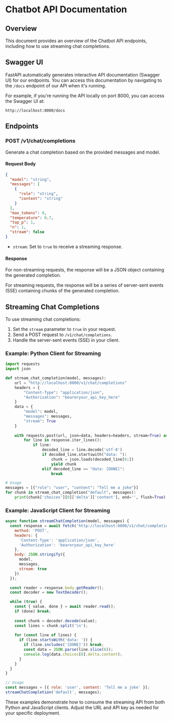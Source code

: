 # Chatbot API Documentation

## Overview

This document provides an overview of the Chatbot API endpoints, including how to use streaming chat completions.

## Swagger UI

FastAPI automatically generates interactive API documentation (Swagger UI) for our endpoints. You can access this documentation by navigating to the `/docs` endpoint of our API when it's running.

For example, if you're running the API locally on port 8000, you can access the Swagger UI at:

`http://localhost:8000/docs`

## Endpoints

### POST /v1/chat/completions

Generate a chat completion based on the provided messages and model.

#### Request Body

```json
{
  "model": "string",
  "messages": [
    {
      "role": "string",
      "content": "string"
    }
  ],
  "max_tokens": 0,
  "temperature": 0.7,
  "top_p": 1,
  "n": 1,
  "stream": false
}
```

- `stream`: Set to `true` to receive a streaming response.

#### Response

For non-streaming requests, the response will be a JSON object containing the generated completion.

For streaming requests, the response will be a series of server-sent events (SSE) containing chunks of the generated completion.

## Streaming Chat Completions

To use streaming chat completions:

1. Set the `stream` parameter to `true` in your request.
2. Send a POST request to `/v1/chat/completions`.
3. Handle the server-sent events (SSE) in your client.

### Example: Python Client for Streaming

```python
import requests
import json

def stream_chat_completion(model, messages):
    url = "http://localhost:8000/v1/chat/completions"
    headers = {
        "Content-Type": "application/json",
        "Authorization": "beareryour_api_key_here"
    }
    data = {
        "model": model,
        "messages": messages,
        "stream": True
    }
    
    with requests.post(url, json=data, headers=headers, stream=True) as response:
        for line in response.iter_lines():
            if line:
                decoded_line = line.decode('utf-8')
                if decoded_line.startswith("data: "):
                    chunk = json.loads(decoded_line[6:])
                    yield chunk
                elif decoded_line == "data: [DONE]":
                    break

# Usage
messages = [{"role": "user", "content": "Tell me a joke"}]
for chunk in stream_chat_completion("default", messages):
    print(chunk['choices'][0]['delta']['content'], end='', flush=True)
```

### Example: JavaScript Client for Streaming

```javascript
async function streamChatCompletion(model, messages) {
  const response = await fetch('http://localhost:8000/v1/chat/completions', {
    method: 'POST',
    headers: {
      'Content-Type': 'application/json',
      'Authorization': 'beareryour_api_key_here'
    },
    body: JSON.stringify({
      model,
      messages,
      stream: true
    })
  });

  const reader = response.body.getReader();
  const decoder = new TextDecoder();

  while (true) {
    const { value, done } = await reader.read();
    if (done) break;
    
    const chunk = decoder.decode(value);
    const lines = chunk.split('\n');
    
    for (const line of lines) {
      if (line.startsWith('data: ')) {
        if (line.includes('[DONE]')) break;
        const data = JSON.parse(line.slice(6));
        console.log(data.choices[0].delta.content);
      }
    }
  }
}

// Usage
const messages = [{ role: 'user', content: 'Tell me a joke' }];
streamChatCompletion('default', messages);
```

These examples demonstrate how to consume the streaming API from both Python and JavaScript clients. Adjust the URL and API key as needed for your specific deployment.
